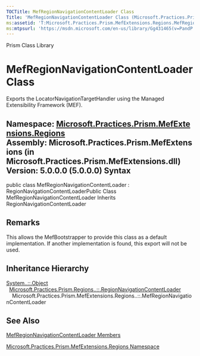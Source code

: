```yaml
---
TOCTitle: MefRegionNavigationContentLoader Class
Title: 'MefRegionNavigationContentLoader Class (Microsoft.Practices.Prism.MefExtensions.Regions)'
ms:assetid: 'T:Microsoft.Practices.Prism.MefExtensions.Regions.MefRegionNavigationContentLoader'
ms:mtpsurl: 'https://msdn.microsoft.com/en-us/library/Gg431465(v=PandP.50)'
---
```


Prism Class Library

MefRegionNavigationContentLoader Class
======================================

Exports the LocatorNavigationTargetHandler using the Managed Extensibility Framework (MEF).

**Namespace:** [Microsoft.Practices.Prism.MefExtensions.Regions](https://msdn.microsoft.com/n:microsoft.practices.prism.mefextensions.regions)
**Assembly:** Microsoft.Practices.Prism.MefExtensions (in Microsoft.Practices.Prism.MefExtensions.dll) Version: 5.0.0.0 (5.0.0.0)
Syntax
------

<span id="syntaxToggle"></span>public class MefRegionNavigationContentLoader : RegionNavigationContentLoaderPublic Class MefRegionNavigationContentLoader Inherits RegionNavigationContentLoader

Remarks
-------

<span id="remarksToggle"></span> This allows the MefBootstrapper to provide this class as a default implementation. If another implementation is found, this export will not be used.

Inheritance Hierarchy
---------------------

<span id="familyToggle"></span>[System..::.Object](http://msdn2.microsoft.com/en-us/library/e5kfa45b)
  [Microsoft.Practices.Prism.Regions..::.RegionNavigationContentLoader](https://msdn.microsoft.com/t:microsoft.practices.prism.regions.regionnavigationcontentloader)
    Microsoft.Practices.Prism.MefExtensions.Regions..::.MefRegionNavigationContentLoader

See Also
--------

<span id="seeAlsoToggle"></span>
[MefRegionNavigationContentLoader Members](https://msdn.microsoft.com/allmembers.t:microsoft.practices.prism.mefextensions.regions.mefregionnavigationcontentloader)

[Microsoft.Practices.Prism.MefExtensions.Regions Namespace](https://msdn.microsoft.com/n:microsoft.practices.prism.mefextensions.regions)
